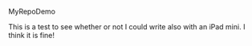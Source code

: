 MyRepoDemo

This is a test to see whether or not I could write also with an iPad mini. I think it is fine!

